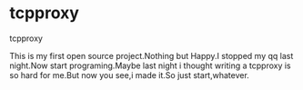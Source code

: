 tcpproxy
========

tcpproxy

This is my first open source project.Nothing but Happy.I stopped my qq last night.Now start programing.Maybe last night i thought writing a tcpproxy is so hard for me.But now you see,i made it.So just start,whatever.
